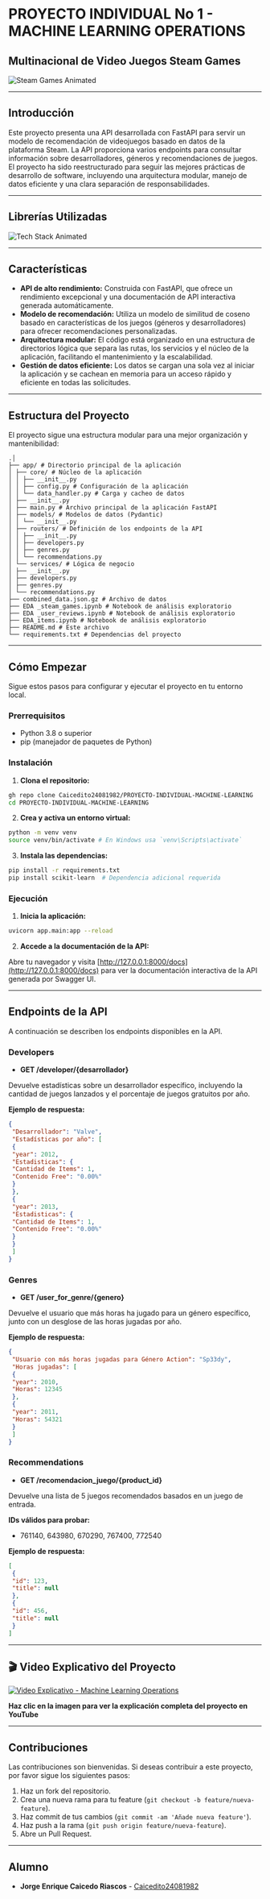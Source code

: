 # PROYECTO INDIVIDUAL No 1 - MACHINE LEARNING OPERATIONS

## Multinacional de Video Juegos Steam Games

![Steam Games Animated](steam_games_animated.gif)

---

## Introducción

Este proyecto presenta una API desarrollada con FastAPI para servir un modelo de recomendación de videojuegos basado en datos de la plataforma Steam. La API proporciona varios endpoints para consultar información sobre desarrolladores, géneros y recomendaciones de juegos. El proyecto ha sido reestructurado para seguir las mejores prácticas de desarrollo de software, incluyendo una arquitectura modular, manejo de datos eficiente y una clara separación de responsabilidades.

---

## Librerías Utilizadas

![Tech Stack Animated](tech_stack_animated.gif)

---

## Características

- **API de alto rendimiento:** Construida con FastAPI, que ofrece un rendimiento excepcional y una documentación de API interactiva generada automáticamente.
- **Modelo de recomendación:** Utiliza un modelo de similitud de coseno basado en características de los juegos (géneros y desarrolladores) para ofrecer recomendaciones personalizadas.
- **Arquitectura modular:** El código está organizado en una estructura de directorios lógica que separa las rutas, los servicios y el núcleo de la aplicación, facilitando el mantenimiento y la escalabilidad.
- **Gestión de datos eficiente:** Los datos se cargan una sola vez al iniciar la aplicación y se cachean en memoria para un acceso rápido y eficiente en todas las solicitudes.

---

## Estructura del Proyecto

El proyecto sigue una estructura modular para una mejor organización y mantenibilidad:

```
.│
├── app/ # Directorio principal de la aplicación
│ ├── core/ # Núcleo de la aplicación
│ │ ├── __init__.py
│ │ ├── config.py # Configuración de la aplicación
│ │ └── data_handler.py # Carga y cacheo de datos
│ ├── __init__.py
│ ├── main.py # Archivo principal de la aplicación FastAPI
│ ├── models/ # Modelos de datos (Pydantic)
│ │ └── __init__.py
│ ├── routers/ # Definición de los endpoints de la API
│ │ ├── __init__.py
│ │ ├── developers.py
│ │ ├── genres.py
│ │ └── recommendations.py
│ └── services/ # Lógica de negocio
│ ├── __init__.py
│ ├── developers.py
│ ├── genres.py
│ └── recommendations.py
├── combined_data.json.gz # Archivo de datos
├── EDA _steam_games.ipynb # Notebook de análisis exploratorio
├── EDA _user_reviews.ipynb # Notebook de análisis exploratorio
├── EDA_items.ipynb # Notebook de análisis exploratorio
├── README.md # Este archivo
└── requirements.txt # Dependencias del proyecto

```

---

## Cómo Empezar

Sigue estos pasos para configurar y ejecutar el proyecto en tu entorno local.

### Prerrequisitos

- Python 3.8 o superior
- pip (manejador de paquetes de Python)

### Instalación

1. **Clona el repositorio:**

 ```bash
 gh repo clone Caicedito24081982/PROYECTO-INDIVIDUAL-MACHINE-LEARNING
 cd PROYECTO-INDIVIDUAL-MACHINE-LEARNING
 ```

2. **Crea y activa un entorno virtual:**

 ```bash
 python -m venv venv
 source venv/bin/activate # En Windows usa `venv\Scripts\activate`
 ```

3. **Instala las dependencias:**

 ```bash
 pip install -r requirements.txt
 pip install scikit-learn  # Dependencia adicional requerida
 ```

### Ejecución

1. **Inicia la aplicación:**

 ```bash
 uvicorn app.main:app --reload
 ```

2. **Accede a la documentación de la API:**

 Abre tu navegador y visita [http://127.0.0.1:8000/docs](http://127.0.0.1:8000/docs) para ver la documentación interactiva de la API generada por Swagger UI.

---

## Endpoints de la API

A continuación se describen los endpoints disponibles en la API.

### Developers

- **GET /developer/{desarrollador}**

 Devuelve estadísticas sobre un desarrollador específico, incluyendo la cantidad de juegos lanzados y el porcentaje de juegos gratuitos por año.

 **Ejemplo de respuesta:**

 ```json
 {
  "Desarrollador": "Valve",
  "Estadísticas por año": [
  {
  "year": 2012,
  "Estadisticas": {
  "Cantidad de Items": 1,
  "Contenido Free": "0.00%"
  }
  },
  {
  "year": 2013,
  "Estadisticas": {
  "Cantidad de Items": 1,
  "Contenido Free": "0.00%"
  }
  }
  ]
 }
 ```

### Genres

- **GET /user_for_genre/{genero}**

 Devuelve el usuario que más horas ha jugado para un género específico, junto con un desglose de las horas jugadas por año.

 **Ejemplo de respuesta:**

 ```json
 {
  "Usuario con más horas jugadas para Género Action": "Sp33dy",
  "Horas jugadas": [
  {
  "year": 2010,
  "Horas": 12345
  },
  {
  "year": 2011,
  "Horas": 54321
  }
  ]
 }
 ```

### Recommendations

- **GET /recomendacion_juego/{product_id}**

 Devuelve una lista de 5 juegos recomendados basados en un juego de entrada.

 **IDs válidos para probar:**
 - 761140, 643980, 670290, 767400, 772540

 **Ejemplo de respuesta:**

 ```json
 [
  {
  "id": 123,
  "title": null
  },
  {
  "id": 456,
  "title": null
  }
 ]
 ```

---

## 🎬 Video Explicativo del Proyecto

[![Video Explicativo - Machine Learning Operations](video_explicativo_preview.png)](https://youtu.be/QZ5kIKQmvoA)

**Haz clic en la imagen para ver la explicación completa del proyecto en YouTube**

---

## Contribuciones

Las contribuciones son bienvenidas. Si deseas contribuir a este proyecto, por favor sigue los siguientes pasos:

1. Haz un fork del repositorio.
2. Crea una nueva rama para tu feature (`git checkout -b feature/nueva-feature`).
3. Haz commit de tus cambios (`git commit -am 'Añade nueva feature'`).
4. Haz push a la rama (`git push origin feature/nueva-feature`).
5. Abre un Pull Request.

---

## Alumno

- **Jorge Enrique Caicedo Riascos** - [Caicedito24081982](https://github.com/Caicedito24081982)

